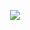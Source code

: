 <p align="center">
  <a href="https://skillicons.dev">
    <img src="https://skillicons.dev/icons?i=git,java,kotlin,cs,idea,ts,nodejs,nextjs,react,tailwind" />
  </a>
</p>
